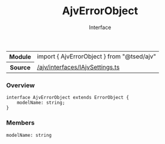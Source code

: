 
<header class="symbol-info-header"><h1 id="ajverrorobject">AjvErrorObject</h1><label class="symbol-info-type-label interface">Interface</label></header>
<!-- summary -->
<section class="symbol-info"><table class="is-full-width"><tbody><tr><th>Module</th><td><div class="lang-typescript"><span class="token keyword">import</span> { AjvErrorObject }&nbsp;<span class="token keyword">from</span>&nbsp;<span class="token string">"@tsed/ajv"</span></div></td></tr><tr><th>Source</th><td><a href="https://github.com/Romakita/ts-express-decorators/blob/v4.9.1/src//ajv/interfaces/IAjvSettings.ts#L0-L0">/ajv/interfaces/IAjvSettings.ts</a></td></tr></tbody></table></section>
<!-- overview -->


### Overview


<pre><code class="typescript-lang "><span class="token keyword">interface</span> AjvErrorObject <span class="token keyword">extends</span> ErrorObject <span class="token punctuation">{</span>
    modelName<span class="token punctuation">:</span> <span class="token keyword">string</span><span class="token punctuation">;</span>
<span class="token punctuation">}</span></code></pre>


<!-- Parameters -->

<!-- Description -->

<!-- Members -->







### Members



<div class="method-overview">
<pre><code class="typescript-lang ">modelName<span class="token punctuation">:</span> <span class="token keyword">string</span></code></pre>
</div>









